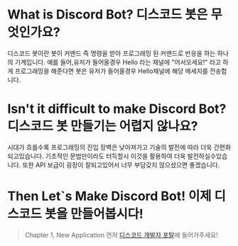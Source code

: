 # What is Discord Bot? 디스코드 봇은 무엇인가요?
디스코드 봇이란 봇이 커맨드 즉 명령을 받아 프로그래밍 된 커맨드로 반응을 하는 하나의 기계입니다.
예를 들어,유저가 들어올경우 Hello 라는 채널에 "어서오세요!" 라고 하게 프로그래밍을 해준다면 봇은 유저가 들어올경우 Hello채널에 해당 메세지를 전송합니다.

# Isn't it difficult to make Discord Bot? 디스코드 봇 만들기는 어렵지 않나요?
시대가 흐를수록 프로그래밍의 진입 장벽은 낮아져가고 기술의 발전에 따라 더욱 간편화 되고있습니다. 기초적인 문법만이라도 터득할시 이것을 활용하여 더욱 발전하실수있습니다.
또한 API 보급이 굉장이 잘되고있어서 너무 부담갖지 않으셨으면 좋겠습니다.

# Then Let`s Make Discord Bot! 이제 디스코드 봇을 만들어봅시다!


> Chapter 1, New Application
 먼저 [디스코드 개발자 포탈](https://discord.com/developers/applications)에 들어가주세요!
 
